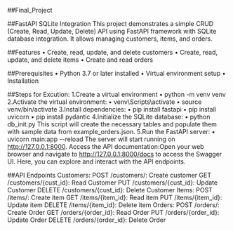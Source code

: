 ##Final_Project

##FastAPI SQLite Integration
This project demonstrates a simple CRUD (Create, Read, Update, Delete) API using FastAPI framework with SQLite database integration. It allows managing customers, items, and orders.

##Features
•	Create, read, update, and delete customers
•	Create, read, update, and delete items
•	Create and read orders

##Prerequisites
•	Python 3.7 or later installed
•	Virtual environment setup
•	Installation

##Steps for Excution:
 1.Create a virtual environment 
    •	python -m venv venv
 2.Activate the virtual environment:
    •	venv\Scripts\activate
    •	source venv/bin/activate
 3.Install dependencies:
   •	pip install fastapi
   •	pip install uvicorn
   •	pip install pydantic
 4.Initialize the SQLite database:
   •	python db_init.py
   This script will create the necessary tables and populate them with sample data from example_orders.json.
 5.Run the FastAPI server:
   •	uvicorn main:app --reload
   The server will start running on http://127.0.0.1:8000.
   Access the API documentation:Open your web browser and navigate to http://127.0.0.1:8000/docs to access the Swagger UI. Here, you can explore and interact with the API endpoints.


##API Endpoints
Customers:
POST /customers/: Create customer
GET /customers/{cust_id}: Read Customer
PUT /customers/{cust_id}: Update Customer 
DELETE /customers/{cust_id}: Delete Customer 
Items:
POST /items/: Create  item
GET /items/{item_id}: Read item 
PUT /items/{item_id}: Update item 
DELETE /items/{item_id}: Delete  item 
Orders:
POST /orders/: Create Order
GET /orders/{order_id}: Read Order 
PUT /orders/{order_id}: Update Order 
DELETE /orders/{order_id}: Delete Order 
 
